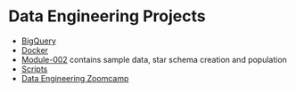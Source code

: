 # Data Engineering Projects

* [BigQuery](https://github.com/a-kravets/Data-Engineering-101/tree/master/BigQuery)
* [Docker](https://github.com/a-kravets/Data-Engineering-101/tree/master/Docker)
* [Module-002](https://github.com/a-kravets/DE-101/tree/master/Module-002) contains sample data, star schema creation and population
* [Scripts](https://github.com/a-kravets/Data-Engineering-101/tree/master/Scripts)
* [Data Engineering Zoomcamp](https://github.com/a-kravets/Data-Engineering-101/tree/master/data-engineering-zoomcamp)
